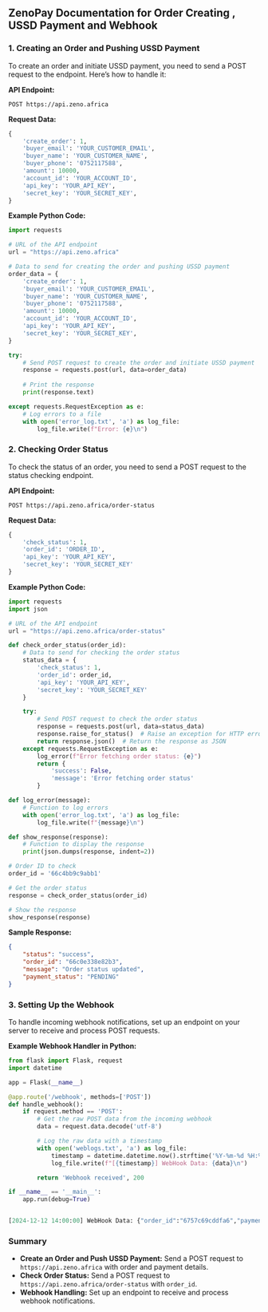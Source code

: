 
## ZenoPay Documentation for Order Creating , USSD Payment and Webhook

### 1. **Creating an Order and Pushing USSD Payment**

To create an order and initiate USSD payment, you need to send a POST request to the endpoint. Here’s how to handle it:

**API Endpoint:**
```
POST https://api.zeno.africa
```

**Request Data:**
```python
{
    'create_order': 1,
    'buyer_email': 'YOUR_CUSTOMER_EMAIL',
    'buyer_name': 'YOUR_CUSTOMER_NAME',
    'buyer_phone': '0752117588',
    'amount': 10000,
    'account_id': 'YOUR_ACCOUNT_ID',
    'api_key': 'YOUR_API_KEY',
    'secret_key': 'YOUR_SECRET_KEY',
}
```

**Example Python Code:**
```python
import requests

# URL of the API endpoint
url = "https://api.zeno.africa"

# Data to send for creating the order and pushing USSD payment
order_data = {
    'create_order': 1,
    'buyer_email': 'YOUR_CUSTOMER_EMAIL',
    'buyer_name': 'YOUR_CUSTOMER_NAME',
    'buyer_phone': '0752117588',
    'amount': 10000,
    'account_id': 'YOUR_ACCOUNT_ID',
    'api_key': 'YOUR_API_KEY',
    'secret_key': 'YOUR_SECRET_KEY',
}

try:
    # Send POST request to create the order and initiate USSD payment
    response = requests.post(url, data=order_data)
    
    # Print the response
    print(response.text)

except requests.RequestException as e:
    # Log errors to a file
    with open('error_log.txt', 'a') as log_file:
        log_file.write(f"Error: {e}\n")
```

### 2. **Checking Order Status**

To check the status of an order, you need to send a POST request to the status checking endpoint.

**API Endpoint:**
```
POST https://api.zeno.africa/order-status
```

**Request Data:**
```python
{
    'check_status': 1,
    'order_id': 'ORDER_ID',
    'api_key': 'YOUR_API_KEY',
    'secret_key': 'YOUR_SECRET_KEY'
}
```

**Example Python Code:**
```python
import requests
import json

# URL of the API endpoint
url = "https://api.zeno.africa/order-status"

def check_order_status(order_id):
    # Data to send for checking the order status
    status_data = {
        'check_status': 1,
        'order_id': order_id,
        'api_key': 'YOUR_API_KEY',
        'secret_key': 'YOUR_SECRET_KEY'
    }

    try:
        # Send POST request to check the order status
        response = requests.post(url, data=status_data)
        response.raise_for_status()  # Raise an exception for HTTP errors
        return response.json()  # Return the response as JSON
    except requests.RequestException as e:
        log_error(f"Error fetching order status: {e}")
        return {
            'success': False,
            'message': 'Error fetching order status'
        }

def log_error(message):
    # Function to log errors
    with open('error_log.txt', 'a') as log_file:
        log_file.write(f"{message}\n")

def show_response(response):
    # Function to display the response
    print(json.dumps(response, indent=2))

# Order ID to check
order_id = '66c4bb9c9abb1'

# Get the order status
response = check_order_status(order_id)

# Show the response
show_response(response)
```

**Sample Response:**
```json
{
    "status": "success",
    "order_id": "66c0e338e82b3",
    "message": "Order status updated",
    "payment_status": "PENDING"
}
```

### 3. **Setting Up the Webhook**

To handle incoming webhook notifications, set up an endpoint on your server to receive and process POST requests.

**Example Webhook Handler in Python:**
```python
from flask import Flask, request
import datetime

app = Flask(__name__)

@app.route('/webhook', methods=['POST'])
def handle_webhook():
    if request.method == 'POST':
        # Get the raw POST data from the incoming webhook
        data = request.data.decode('utf-8')

        # Log the raw data with a timestamp
        with open('weblogs.txt', 'a') as log_file:
            timestamp = datetime.datetime.now().strftime('%Y-%m-%d %H:%M:%S')
            log_file.write(f"[{timestamp}] WebHook Data: {data}\n")

        return 'Webhook received', 200

if __name__ == '__main__':
    app.run(debug=True)


[2024-12-12 14:00:00] WebHook Data: {"order_id":"6757c69cddfa6","payment_status":"COMPLETED","reference":"0882061614"}


```

### Summary

- **Create an Order and Push USSD Payment:** Send a POST request to `https://api.zeno.africa` with order and payment details.
- **Check Order Status:** Send a POST request to `https://api.zeno.africa/order-status` with `order_id`.
- **Webhook Handling:** Set up an endpoint to receive and process webhook notifications.
